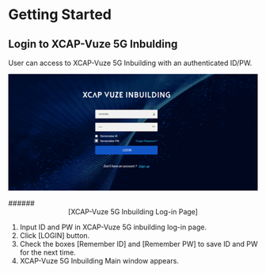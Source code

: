 # Getting Started

## Login to XCAP-Vuze 5G Inbulding
User can access to XCAP-Vuze 5G Inbuilding with an authenticated ID/PW.





<p align="center">
  <img src="https://github.com/Innowireless-SE/5G_Vuze_Inbuilding_User_Manual/blob/master/docs/images/1-3.png?raw=true">
</p>
######<center>[XCAP-Vuze 5G Inbuilding Log-in Page]</center>  



1.	Input ID and PW in XCAP-Vuze 5G inbuilding log-in page.<br>
2.	Click [LOGIN] button.<br>
3.	Check the boxes [Remember ID] and [Remember PW] to save ID and PW for the next time.<br>
4.	XCAP-Vuze 5G Inbuilding Main window appears.<br>

